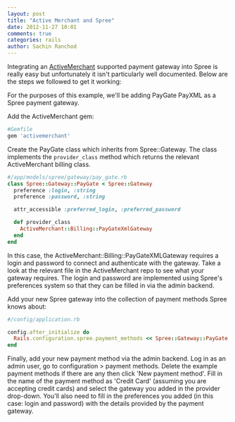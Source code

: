 ```yaml
---
layout: post
title: "Active Merchant and Spree"
date: 2012-11-27 10:01
comments: true
categories: rails
author: Sachin Ranchod
---
```


Integrating an [ActiveMerchant](https://github.com/Shopify/active_merchant) supported payment gateway into Spree is really easy but unfortunately it isn't particularly well documented.  Below are the steps we followed to get it working:

For the purposes of this example, we'll be adding PayGate PayXML as a Spree payment gateway.

Add the ActiveMerchant gem:

```ruby
#Gemfile
gem 'activemerchant'
```

Create the PayGate class which inherits from Spree::Gateway.  The class implements the `provider_class` method which returns the relevant ActiveMerchant billing class.

```ruby
#/app/models/spree/gateway/pay_gate.rb
class Spree::Gateway::PayGate < Spree::Gateway
  preference :login, :string
  preference :password, :string

  attr_accessible :preferred_login, :preferred_password

  def provider_class
    ActiveMerchant::Billing::PayGateXmlGateway
  end
end
```

In this case, the ActiveMerchant::Billing::PayGateXMLGateway requires a login and password to connect and authenticate with the gateway.  Take a look at the relevant file in the ActiveMerchant repo to see what your gateway requires.  The login and password are implemented using Spree's preferences system so that they can be filled in via the admin backend.

Add your new Spree gateway into the collection of payment methods Spree knows about:

```ruby
#/config/application.rb

config.after_initialize do
  Rails.configuration.spree.payment_methods << Spree::Gateway::PayGate
end
```

Finally, add your new payment method via the admin backend.  Log in as an admin user, go to configuration > payment methods.  Delete the example payment methods if there are any then click 'New payment method'.  Fill in the name of the payment method as 'Credit Card' (assuming you are accepting credit cards) and select the gateway you added in the provider drop-down.  You'll also need to fill in the preferences you added (in this case: login and password) with the details provided by the payment gateway.
